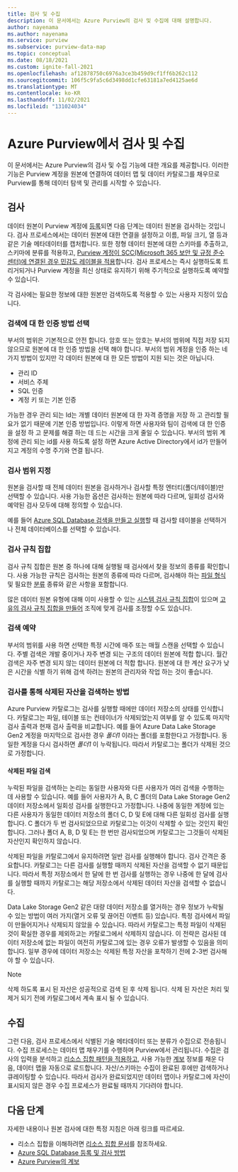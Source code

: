 ```yaml
---
title: 검사 및 수집
description: 이 문서에서는 Azure Purview의 검사 및 수집에 대해 설명합니다.
author: nayenama
ms.author: nayenama
ms.service: purview
ms.subservice: purview-data-map
ms.topic: conceptual
ms.date: 08/18/2021
ms.custom: ignite-fall-2021
ms.openlocfilehash: af12878750c6976a3ce3b459d9cf1ff6b262c112
ms.sourcegitcommit: 106f5c9fa5c6d3498dd1cfe63181a7ed4125ae6d
ms.translationtype: MT
ms.contentlocale: ko-KR
ms.lasthandoff: 11/02/2021
ms.locfileid: "131024034"
---
```

# <a name="scans-and-ingestion-in-azure-purview"></a>Azure Purview에서 검사 및 수집

이 문서에서는 Azure Purview의 검사 및 수집 기능에 대한 개요를 제공합니다. 이러한 기능은 Purview 계정을 원본에 연결하여 데이터 맵 및 데이터 카탈로그를 채우므로 Purview를 통해 데이터 탐색 및 관리를 시작할 수 있습니다.

## <a name="scanning"></a>검사

데이터 원본이 Purview 계정에 [등록](manage-data-sources.md)되면 다음 단계는 데이터 원본을 검사하는 것입니다. 검사 프로세스에서는 데이터 원본에 대한 연결을 설정하고 이름, 파일 크기, 열 등과 같은 기술 메타데이터를 캡처합니다. 또한 정형 데이터 원본에 대한 스키마를 추출하고, 스키마에 분류를 적용하고, [Purview 계정이 SCC(Microsoft 365 보안 및 규정 준수 센터)에 연결된 경우 민감도 레이블을 적용](create-sensitivity-label.md)합니다. 검사 프로세스는 즉시 실행하도록 트리거되거나 Purview 계정을 최신 상태로 유지하기 위해 주기적으로 실행하도록 예약할 수 있습니다.

각 검사에는 필요한 정보에 대한 원본만 검색하도록 적용할 수 있는 사용자 지정이 있습니다.

### <a name="choose-an-authentication-method-for-your-scans"></a>검색에 대 한 인증 방법 선택

부서의 범위은 기본적으로 안전 합니다. 암호 또는 암호는 부서의 범위에 직접 저장 되지 않으므로 원본에 대 한 인증 방법을 선택 해야 합니다. 부서의 범위 계정을 인증 하는 네 가지 방법이 있지만 각 데이터 원본에 대 한 모든 방법이 지원 되는 것은 아닙니다.
 - 관리 ID
 - 서비스 주체
 - SQL 인증
 - 계정 키 또는 기본 인증

가능한 경우 관리 되는 Id는 개별 데이터 원본에 대 한 자격 증명을 저장 하 고 관리할 필요가 없기 때문에 기본 인증 방법입니다. 이렇게 하면 사용자와 팀이 검색에 대 한 인증을 설정 하 고 문제를 해결 하는 데 드는 시간을 크게 줄일 수 있습니다. 부서의 범위 계정에 관리 되는 id를 사용 하도록 설정 하면 Azure Active Directory에서 id가 만들어지고 계정의 수명 주기와 연결 됩니다. 

### <a name="scope-your-scan"></a>검사 범위 지정

원본을 검사할 때 전체 데이터 원본을 검사하거나 검사할 특정 엔터티(폴더/테이블)만 선택할 수 있습니다. 사용 가능한 옵션은 검사하는 원본에 따라 다르며, 일회성 검사와 예약된 검사 모두에 대해 정의할 수 있습니다.

예를 들어 [Azure SQL Database 검색을 만들고 실행](register-scan-azure-sql-database.md#creating-the-scan)할 때 검사할 테이블을 선택하거나 전체 데이터베이스를 선택할 수 있습니다.

### <a name="scan-rule-set"></a>검사 규칙 집합

검사 규칙 집합은 원본 중 하나에 대해 실행될 때 검사에서 찾을 정보의 종류를 확인합니다. 사용 가능한 규칙은 검사하는 원본의 종류에 따라 다르며, 검사해야 하는 [파일 형식](sources-and-scans.md#file-types-supported-for-scanning) 및 필요한 [분류](supported-classifications.md) 종류와 같은 사항을 포함합니다.

많은 데이터 원본 유형에 대해 이미 사용할 수 있는 [시스템 검사 규칙 집합](create-a-scan-rule-set.md#system-scan-rule-sets)이 있으며 [고유의 검사 규칙 집합을 만들어](create-a-scan-rule-set.md) 조직에 맞게 검사를 조정할 수도 있습니다.

### <a name="schedule-your-scan"></a>검색 예약

부서의 범위를 사용 하면 선택한 특정 시간에 매주 또는 매월 스캔을 선택할 수 있습니다. 주별 검색은 개발 중이거나 자주 변경 되는 구조의 데이터 원본에 적합 합니다. 월간 검색은 자주 변경 되지 않는 데이터 원본에 더 적합 합니다. 원본에 대 한 계산 요구가 낮은 시간을 식별 하기 위해 검색 하려는 원본의 관리자와 작업 하는 것이 좋습니다.

### <a name="how-scans-detect-deleted-assets"></a>검사를 통해 삭제된 자산을 검색하는 방법

Azure Purview 카탈로그는 검사를 실행할 때에만 데이터 저장소의 상태를 인식합니다. 카탈로그는 파일, 테이블 또는 컨테이너가 삭제되었는지 여부를 알 수 있도록 마지막 검사 출력과 현재 검사 출력을 비교합니다. 예를 들어 Azure Data Lake Storage Gen2 계정을 마지막으로 검사한 경우 *폴더1* 이라는 폴더를 포함한다고 가정합니다. 동일한 계정을 다시 검사하면 *폴더1* 이 누락됩니다. 따라서 카탈로그는 폴더가 삭제된 것으로 가정합니다.

#### <a name="detecting-deleted-files"></a>삭제된 파일 검색

누락된 파일을 검색하는 논리는 동일한 사용자와 다른 사용자가 여러 검색을 수행하는 데 사용할 수 있습니다. 예를 들어 사용자가 A, B, C 폴더의 Data Lake Storage Gen2 데이터 저장소에서 일회성 검사를 실행한다고 가정합니다. 나중에 동일한 계정에 있는 다른 사용자가 동일한 데이터 저장소의 폴더 C, D 및 E에 대해 다른 일회성 검사를 실행합니다. C 폴더가 두 번 검사되었으므로 카탈로그는 이것이 삭제할 수 있는 것인지 확인합니다. 그러나 폴더 A, B, D 및 E는 한 번만 검사되었으며 카탈로그는 그것들이 삭제된 자산인지 확인하지 않습니다.

삭제된 파일을 카탈로그에서 유지하려면 일반 검사를 실행해야 합니다. 검사 간격은 중요합니다. 카탈로그는 다른 검사를 실행할 때까지 삭제된 자산을 검색할 수 없기 때문입니다. 따라서 특정 저장소에서 한 달에 한 번 검사를 실행하는 경우 나중에 한 달에 검사를 실행할 때까지 카탈로그는 해당 저장소에서 삭제된 데이터 자산을 검색할 수 없습니다.

Data Lake Storage Gen2 같은 대량 데이터 저장소를 열거하는 경우 정보가 누락될 수 있는 방법이 여러 가지(열거 오류 및 끊어진 이벤트 등) 있습니다. 특정 검사에서 파일이 만들어지거나 삭제되지 않았을 수 있습니다. 따라서 카탈로그는 특정 파일이 삭제된 것이 확실한 경우를 제외하고는 카탈로그에서 삭제하지 않습니다. 이 전략은 검사된 데이터 저장소에 없는 파일이 여전히 카탈로그에 있는 경우 오류가 발생할 수 있음을 의미합니다. 일부 경우에 데이터 저장소는 삭제된 특정 자산을 포착하기 전에 2-3번 검사해야 할 수 있습니다.

> [!NOTE]
> 삭제 하도록 표시 된 자산은 성공적으로 검색 된 후 삭제 됩니다. 삭제 된 자산은 처리 및 제거 되기 전에 카탈로그에서 계속 표시 될 수 있습니다.

## <a name="ingestion"></a>수집

그런 다음, 검사 프로세스에서 식별된 기술 메타데이터 또는 분류가 수집으로 전송됩니다. 수집 프로세스는 데이터 맵 채우기를 수행하며 Purview에서 관리됩니다.  수집은 검사의 입력을 분석하고 [리소스 집합 패턴을 적용하고](concept-resource-sets.md#how-azure-purview-detects-resource-sets), 사용 가능한 [계보](concept-data-lineage.md) 정보를 채운 다음, 데이터 맵을 자동으로 로드합니다. 자산/스키마는 수집이 완료된 후에만 검색하거나 큐레이팅할 수 있습니다. 따라서 검사가 완료되었지만 데이터 맵이나 카탈로그에 자산이 표시되지 않은 경우 수집 프로세스가 완료될 때까지 기다려야 합니다.

## <a name="next-steps"></a>다음 단계

자세한 내용이나 원본 검사에 대한 특정 지침은 아래 링크를 따르세요.

* 리소스 집합을 이해하려면 [리소스 집합 문서](concept-resource-sets.md)를 참조하세요.
* [Azure SQL Database 등록 및 검사 방법](register-scan-azure-sql-database.md#creating-the-scan)
* [Azure Purview의 계보](catalog-lineage-user-guide.md)
